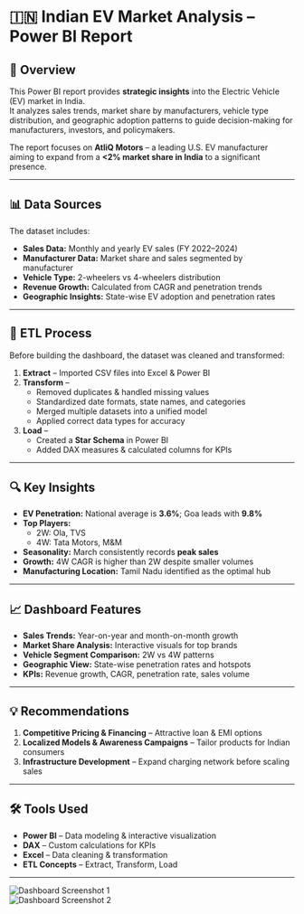 # 🇮🇳 Indian EV Market Analysis – Power BI Report

## 📌 Overview
This Power BI report provides **strategic insights** into the Electric Vehicle (EV) market in India.  
It analyzes sales trends, market share by manufacturers, vehicle type distribution, and geographic adoption patterns to guide decision-making for manufacturers, investors, and policymakers.

The report focuses on **AtliQ Motors** – a leading U.S. EV manufacturer aiming to expand from a **<2% market share in India** to a significant presence.

---

## 📊 Data Sources
The dataset includes:

- **Sales Data:** Monthly and yearly EV sales (FY 2022–2024)
- **Manufacturer Data:** Market share and sales segmented by manufacturer
- **Vehicle Type:** 2-wheelers vs 4-wheelers distribution
- **Revenue Growth:** Calculated from CAGR and penetration trends
- **Geographic Insights:** State-wise EV adoption and penetration rates

---

## 🔄 ETL Process
Before building the dashboard, the dataset was cleaned and transformed:

1. **Extract** – Imported CSV files into Excel & Power BI  
2. **Transform** –  
   - Removed duplicates & handled missing values  
   - Standardized date formats, state names, and categories  
   - Merged multiple datasets into a unified model  
   - Applied correct data types for accuracy  
3. **Load** –  
   - Created a **Star Schema** in Power BI  
   - Added DAX measures & calculated columns for KPIs

---

## 🔍 Key Insights
- **EV Penetration:** National average is **3.6%**; Goa leads with **9.8%**
- **Top Players:**  
  - 2W: Ola, TVS  
  - 4W: Tata Motors, M&M  
- **Seasonality:** March consistently records **peak sales**
- **Growth:** 4W CAGR is higher than 2W despite smaller volumes
- **Manufacturing Location:** Tamil Nadu identified as the optimal hub

---

## 📈 Dashboard Features
- **Sales Trends:** Year-on-year and month-on-month growth
- **Market Share Analysis:** Interactive visuals for top brands
- **Vehicle Segment Comparison:** 2W vs 4W patterns
- **Geographic View:** State-wise penetration rates and hotspots
- **KPIs:** Revenue growth, CAGR, penetration rate, sales volume

---

## 💡 Recommendations
1. **Competitive Pricing & Financing** – Attractive loan & EMI options  
2. **Localized Models & Awareness Campaigns** – Tailor products for Indian consumers  
3. **Infrastructure Development** – Expand charging network before scaling sales

---

## 🛠 Tools Used
- **Power BI** – Data modeling & interactive visualization
- **DAX** – Custom calculations for KPIs
- **Excel** – Data cleaning & transformation
- **ETL Concepts** – Extract, Transform, Load

---



![Dashboard Screenshot 1](screenshots/dashboard_overview.png)  
![Dashboard Screenshot 2](screenshots/dashboard_insights.png)  
